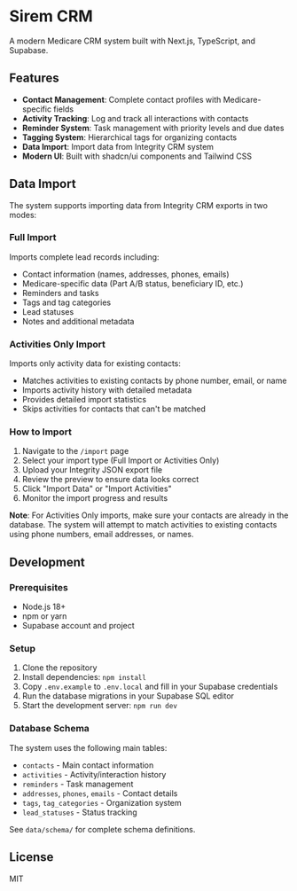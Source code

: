 # Sirem CRM

A modern Medicare CRM system built with Next.js, TypeScript, and Supabase.

## Features

- **Contact Management**: Complete contact profiles with Medicare-specific fields
- **Activity Tracking**: Log and track all interactions with contacts
- **Reminder System**: Task management with priority levels and due dates
- **Tagging System**: Hierarchical tags for organizing contacts
- **Data Import**: Import data from Integrity CRM system
- **Modern UI**: Built with shadcn/ui components and Tailwind CSS

## Data Import

The system supports importing data from Integrity CRM exports in two modes:

### Full Import

Imports complete lead records including:

- Contact information (names, addresses, phones, emails)
- Medicare-specific data (Part A/B status, beneficiary ID, etc.)
- Reminders and tasks
- Tags and tag categories
- Lead statuses
- Notes and additional metadata

### Activities Only Import

Imports only activity data for existing contacts:

- Matches activities to existing contacts by phone number, email, or name
- Imports activity history with detailed metadata
- Provides detailed import statistics
- Skips activities for contacts that can't be matched

### How to Import

1. Navigate to the `/import` page
2. Select your import type (Full Import or Activities Only)
3. Upload your Integrity JSON export file
4. Review the preview to ensure data looks correct
5. Click "Import Data" or "Import Activities"
6. Monitor the import progress and results

**Note**: For Activities Only imports, make sure your contacts are already in the database. The system will attempt to match activities to existing contacts using phone numbers, email addresses, or names.

## Development

### Prerequisites

- Node.js 18+
- npm or yarn
- Supabase account and project

### Setup

1. Clone the repository
2. Install dependencies: `npm install`
3. Copy `.env.example` to `.env.local` and fill in your Supabase credentials
4. Run the database migrations in your Supabase SQL editor
5. Start the development server: `npm run dev`

### Database Schema

The system uses the following main tables:

- `contacts` - Main contact information
- `activities` - Activity/interaction history
- `reminders` - Task management
- `addresses`, `phones`, `emails` - Contact details
- `tags`, `tag_categories` - Organization system
- `lead_statuses` - Status tracking

See `data/schema/` for complete schema definitions.

## License

MIT
